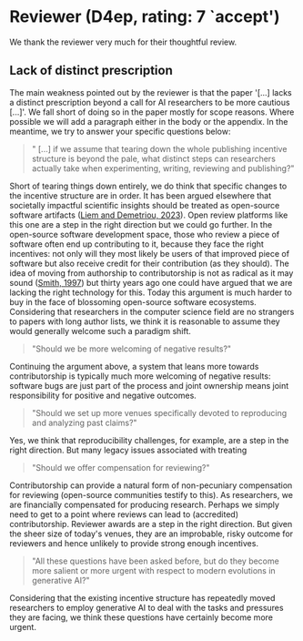 # Reviewer (D4ep, rating: 7 `accept')

We thank the reviewer very much for their thoughtful review. 

## Lack of distinct prescription

The main weakness pointed out by the reviewer is that the paper '[...] lacks a distinct prescription beyond a call for AI researchers to be more cautious [...]'. We fall short of doing so in the paper mostly for scope reasons. Where possible we will add a paragraph either in the body or the appendix. In the meantime, we try to answer your specific questions below:

> " [...] if we assume that tearing down the whole publishing incentive structure is beyond the pale, what distinct steps can researchers actually take when experimenting, writing, reviewing and publishing?"

Short of tearing things down entirely, we do think that specific changes to the incentive structure are in order. It has been argued elsewhere that societally impactful scientific insights should be treated as open-source software artifacts ([Liem and Demetriou, 2023](https://ieeexplore.ieee.org/stamp/stamp.jsp?tp=&arnumber=10173886)). Open review platforms like this one are a step in the right direction but we could go further. In the open-source software development space, those who review a piece of software often end up contributing to it, because they face the right incentives: not only will they most likely be users of that improved piece of software but also receive credit for their contribution (as they should). The idea of moving from authorship to contributorship is not as radical as it may sound ([Smith, 1997](https://www.bmj.com/content/315/7110/696.short)) but thirty years ago one could have argued that we are lacking the right technology for this. Today this argument is much harder to buy in the face of blossoming open-source software ecosystems. Considering that researchers in the computer science field are no strangers to papers with long author lists, we think it is reasonable to assume they would generally welcome such a paradigm shift. 

> "Should we be more welcoming of negative results?" 

Continuing the argument above, a system that leans more towards contributorship is typically much more welcoming of negative results: software bugs are just part of the process and joint ownership means joint responsibility for positive and negative outcomes.
 
> "Should we set up more venues specifically devoted to reproducing and analyzing past claims?"

Yes, we think that reproducibility challenges, for example, are a step in the right direction. But many legacy issues associated with treating 

> "Should we offer compensation for reviewing?" 

Contributorship can provide a natural form of non-pecuniary compensation for reviewing (open-source communities testify to this). As researchers, we are financially compensated for producing research. Perhaps we simply need to get to a point where reviews can lead to (accredited) contributorship. Reviewer awards are a step in the right direction. But given the sheer size of today's venues, they are an improbable, risky outcome for reviewers and hence unlikely to provide strong enough incentives.  

> "All these questions have been asked before, but do they become more salient or more urgent with respect to modern evolutions in generative AI?"

Considering that the existing incentive structure has repeatedly moved researchers to employ generative AI to deal with the tasks and pressures they are facing, we think these questions have certainly become more urgent. 